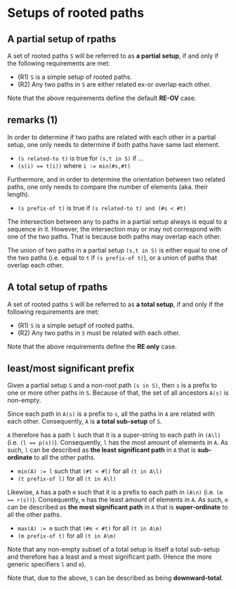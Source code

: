 
<!-- ======================================================================= -->
# Setups of rooted paths

<!-- ======================================================================= -->
## A partial setup of rpaths

A set of rooted paths `S` will be referred to as **a partial setup**,
if and only if the following requirements are met:

* (R1) `S` is a simple setup of rooted paths.
* (R2) Any two paths in `S` are either related ex-or overlap each other.

Note that the above requirements define the default **RE-OV** case.

<!-- ======================================================================= -->
## remarks (1)

In order to determine if two paths are related with each other in a partial
setup, one only needs to determine if both paths have same last element.

* `(s related-to t)` is true for `(s,t in S)` if ...
* `(s(i) == t(i))` where `i := min(#s,#t)`

Furthermore, and in order to determine the orientation between two related
paths, one only needs to compare the number of elements (aka. their length).

* `(s prefix-of t)` is true if `(s related-to t) and (#s < #t)`

The intersection between any to paths in a partial setup always is equal to
a sequence in it. However, the intersection may or may not correspond with
one of the two paths. That is because both paths may overlap each other.

The union of two paths in a partial setup `(s,t in S)` is either equal to one
of the two paths (i.e. equal to `t` if `(s prefix-of t)`), or a union of paths
that overlap each other.

<!-- ======================================================================= -->
## A total setup of rpaths

A set of rooted paths `S` will be referred to as **a total setup**,
if and only if the following requirements are met:

* (R1) `S` is a simple setupf of rooted paths.
* (R2) Any two paths in `S` must be related with each other.

Note that the above requirements define the **RE only** case.

<!-- ======================================================================= -->
## least/most significant prefix

Given a partial setup `S` and a non-root path `(s in S)`,
then `s` is a prefix to one or more other paths in `S`.
Because of that, the set of all ancestors `A(s)` is non-empty.

Since each path in `A(s)` is a prefix to `s`, all the paths in `A` are related
with each other. Consequently, `A` is **a total sub-setup** of `S`.

`A` therefore has a path `l` such that it is a super-string to each path in
`(A\l)` (i.e. `(l == p(s))`). Consequently, `l` has the most amount of elements
in `A`. As such, `l` can be described as **the least significant path** in `A`
that is **sub-ordinate** to all the other paths.

* `min(A) := l` such that `(#t < #l)` for all `(t in A\l)`
* `(t prefix-of l)` for all `(t in A\l)`

Likewise, `A` has a path `m` such that it is a prefix to each path in `(A\n)`
(i.e. `(m == r(s))`). Consequently, `m` has the least amount of elements in
`A`. As such, `m` can be described as **the most significant path** in `A`
that is **super-ordinate** to all the other paths.

* `max(A) := m` such that `(#m < #t)` for all `(t in A\m)`
* `(m prefix-of t)` for all `(t in A\m)`

Note that any non-empty subset of a total setup is itself a total sub-setup
and therefore has a least and a most significant path. (Hence the more generic
specifiers `l` and `m`).

Note that, due to the above, `S` can be described as being **downward-total**.
